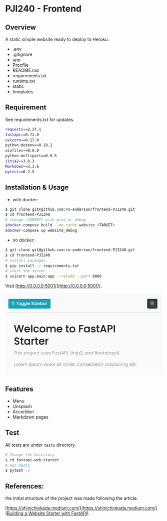 # PJI240 - Frontend

## Overview

A static simple website ready to deploy to Heroku.

- .env
- .gitignore
- app
- Procfile
- README.md
- requirements.txt
- runtime.txt
- static
- templates

## Requirement

See requirements.txt for updates.

```sh
requests==2.27.1
fastapi==0.72.0
uvicorn==0.17.0
python-dotenv==0.19.2
aiofiles==0.8.0
python-multipart==0.0.5
jinja2==3.0.3
Markdown==3.3.6
pytest==6.2.5
```

## Installation & Usage

- with docker:
```sh
$ git clone git@github.com:ro-anderson/frontend-PJI240.git
$ cd frontend-PJI240
# change <TARGET> with prod or debug
$docker-compose build --no-cache website_<TARGET>
$docker-compose up website_debug
```
- no docker:
```bash
$ git clone git@github.com:ro-anderson/frontend-PJI240.git
$ cd frontend-PJI240
# install packages
$ pip install -r requirements.txt
# start the server
$ uvicorn app.main:app --reload --port 8080
```

Visit [http://0.0.0.0:5001/](http://0.0.0.0:5001/).

![Starting](./images/image-1.png)

## Features

- Menu
- Unsplash
- Accordion
- Markdown pages

## Test

All tests are under `tests` directory.

```bash
# Change the directory
$ cd fastapi-web-starter
# Run tests
$ pytest -v
```
## References:

the initial structure of the project was made following the article:

[https://shinichiokada.medium.com/](https://shinichiokada.medium.com/) ([Building a Website Starter with FastAPI](https://levelup.gitconnected.com/building-a-website-starter-with-fastapi-92d077092864)).

